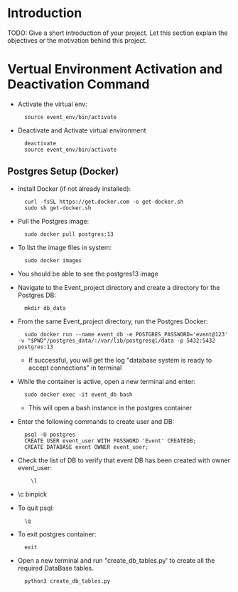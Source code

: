 # Introduction

TODO: Give a short introduction of your project. Let this section explain the objectives or the motivation behind this project.

# Vertual Environment Activation and Deactivation Command

- Activate the virtual env:

        source event_env/bin/activate

- Deactivate and Activate virtual environment

        deactivate
        source event_env/bin/activate

## Postgres Setup (Docker)

- Install Docker (if not already installed):

        curl -fsSL https://get.docker.com -o get-docker.sh
        sudo sh get-docker.sh

- Pull the Postgres image:

        sudo docker pull postgres:13

- To list the image files in system:

        sudo docker images

- You should be able to see the postgres13 image

- Navigate to the Event_project directory and create a directory for the Postgres DB:

        mkdir db_data

- From the same Event_project directory, run the Postgres Docker:

        sudo docker run --name event_db -e POSTGRES_PASSWORD='event@123' -v "$PWD"/postgres_data/:/var/lib/postgresql/data -p 5432:5432 postgres:13

  - If successful, you will get the log "database system is ready to accept connections" in terminal

- While the container is active, open a new terminal and enter:

        sudo docker exec -it event_db bash

  - This will open a bash instance in the postgres container

- Enter the following commands to create user and DB:

        psql -U postgres
        CREATE USER event_user WITH PASSWORD 'Event' CREATEDB;
        CREATE DATABASE event OWNER event_user;

- Check the list of DB to verify that event DB has been created with owner event_user:

          \l
-
    \c binpick

- To quit psql:

        \q

- To exit postgres container:

        exit

- Open a new terminal and run "create_db_tables.py' to create all the required DataBase tables.

        python3 create_db_tables.py




